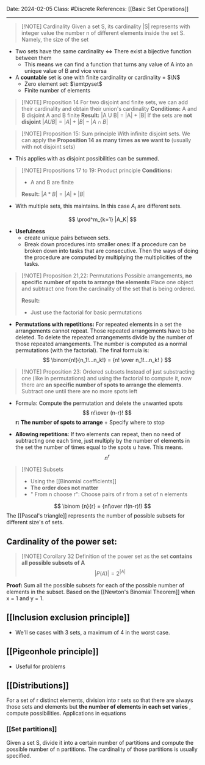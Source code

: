 
Date: 2024-02-05
Class: #Discrete 
References: [[Basic Set Operations]]

---


> [!NOTE] Cardinality
> Given a set S, its cardinality |S| represents with integer value the number n of different elements inside the set S. Namely, the size of the set

+ Two sets have the same cardinality <=> There exist a bijective function between them 
	+ This means we can find a function that turns any value of A into an unique value of B and vice versa
+ A **countable** set is one with finite cardinality or cardinality = $\N$
	+ Zero element set: $\emtpyset$ 
	+ Finite number of elements
	
> [!NOTE] Proposition 14
> For two disjoint and finite sets, we can add their cardinality and obtain their union's cardinality
> **Conditions:**
> 	A and B disjoint
> 	A and B finite
> **Result:**
> 	|A U B| = |A| + |B|
> If the sets are **not disjoint**
> $|A U B| = |A| + |B| - |A\cap B|$
> 

> [!NOTE] Proposition 15: Sum principle
> With infinite disjoint sets. We can apply the **Proposition 14 as many times as we want to** (usually with not disjoint sets)
>

+ This applies with  as disjoint possibilities can be summed. 

> [!NOTE] Propositions 17 to 19: Product principle
> **Conditions:**
> + A and B are finite
> 
> **Result:**
> $|A * B| = |A| * |B|$
+ With multiple sets, this maintains. In this case $A_i$ are different sets.
 
$$
\prod^m_{k=1} |A_K|
$$
+ **Usefulness** 
	+ create unique pairs between sets. 
	+ Break down procedures into smaller ones: If a procedure can be broken down into tasks that are consecutive. Then the ways of doing the procedure are computed by multiplying the multiplicities of the tasks. 

> [!NOTE] Proposition 21,22: Permutations
> Possible arrangements, **no specific number of spots to arrange the elements**
Place one object and subtract one from the cardinality of the set that is being ordered. 
> 
> **Result:**
> + Just use the factorial for basic permutations


+ **Permutations with repetitions:** For repeated elements in a set the arrangements cannot repeat. Those repeated arrangements have to be deleted. 
  To delete the repeated arrangements divide by the number of those repeated arrangements. The number is computed as a normal permutations (with the factorial). The final formula is: 
$$
  \binom{n!}{n_1!...n_k!} = {n! \over n_1!...n_k! }
$$

> [!NOTE] Proposition 23: Ordered subsets
> Instead of just substracting one (like in permutations) and using the factorial to compute it, now there are **an specific number of spots to arrange the elements**. 
Subtract one until there are no more spots left
>
+ Formula: Compute the permutation and delete the unwanted spots
$$
n!\over (n-r)!
$$
	**r: The number of spots to arrange** 
		+ Specify where to stop


+ **Allowing repetitions**: If two elements can repeat, then no need of subtracting one each time, just multiply by the number of elements in the set the number of times equal to the spots u have. This means. 
$$
n^r
$$

> [!NOTE] Subsets
> + Using the [[Binomial coefficients]]
> + **The order does not matter**
> + " From n choose r": Choose pairs of r from a set of n elements
>

$$
\binom {n}{r} = {n!\over r!(n-r)!}
$$
The [[Pascal's triangle]] represents the number of possible subsets for different size's of sets. 

## Cardinality of the power set: 

> [!NOTE] Corollary 32
> Definition of the power set as the set **contains all possible subsets of A**
> $$
> |P(A)| = 2^{|A|}
> $$
>

**Proof:** Sum all the possible subsets for each of the possible number of elements in the subset. Based on the [[Newton's Binomial Theorem]] when x = 1 and y = 1.
## [[Inclusion exclusion principle]]
+ We'll se cases with 3 sets, a maximum of 4 in the worst case. 
## [[Pigeonhole principle]]
+ Useful for problems
## [[Distributions]]
For a set of r distinct elements, division into r sets so that there are always those sets and elements but **the number of elements in each set varies** , compute possibilities. Applications in equations
### [[Set partitions]]
Given a set S, divide it into a certain number of partitions and compute the possible number of n partitions. The cardinality of those partitions is usually specified. 